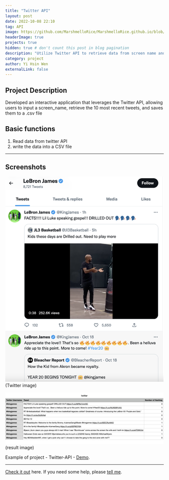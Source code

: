 ```yaml
---
title: "Twitter API"
layout: post
date: 2022-10-08 22:10
tag: API
image: https://github.com/MarshmelloRice/MarshmelloRice.github.io/blob/main/assets/images/twitter.png?raw=true
headerImage: true
projects: true
hidden: true # don't count this post in blog pagination
description: "Utilize Twitter API to retrieve data from screen name and store data into a csv file"
category: project
author: Yi Hsin Wen
externalLink: false
---
```


## Project Description
Developed an interactive application that leverages the Twitter API, allowing users to input a screen_name, retrieve the 10 most recent tweets, and saves them to a .csv file

## Basic functions
1. Read data from twitter API
2. write the data into a CSV file

---

## Screenshots
![Screenshot](https://github.com/MarshmelloRice/MarshmelloRice.github.io/blob/main/assets/images/twitter_kingjames.png?raw=true)
(Twitter image)

![Screenshot](https://github.com/MarshmelloRice/MarshmelloRice.github.io/blob/main/assets/images/twitter_result.png?raw=true)
(result image)


Example of project - Twitter-API - [Demo](https://github.com/MarshmelloRice/Twitter-API). 


---

[Check it out](https://marshmellorice.github.io) here.
If you need some help, please [tell me](https://github.com/MarshmelloRice/Twitter-API/issues).
